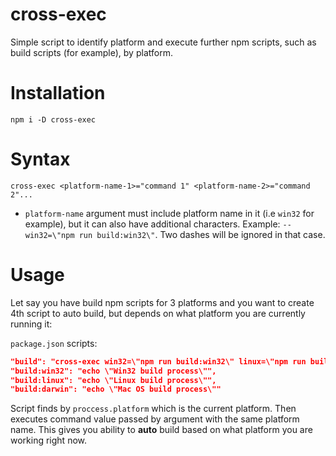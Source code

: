 # cross-exec
Simple script to identify platform and execute further npm scripts, such as build scripts (for example), by platform.

# Installation
`npm i -D cross-exec`

# Syntax
`cross-exec <platform-name-1>="command 1" <platform-name-2>="command 2"...`

* `platform-name` argument must include platform name in it (i.e `win32` for example), but it can also have additional characters. Example: `--win32=\"npm run build:win32\"`. Two dashes will be ignored in that case.

# Usage

Let say you have build npm scripts for 3 platforms and you want to create 4th script to auto build, but depends on what platform you are currently running it:

`package.json` scripts:
```json
"build": "cross-exec win32=\"npm run build:win32\" linux=\"npm run build:linux\" darwin=\"npm run build:darwin\"",
"build:win32": "echo \"Win32 build process\"",
"build:linux": "echo \"Linux build process\"",
"build:darwin": "echo \"Mac OS build process\""
```

Script finds by `proccess.platform` which is the current platform. Then executes command value passed by argument with the same platform name. This gives you ability to **auto** build based on what platform you are working right now.
